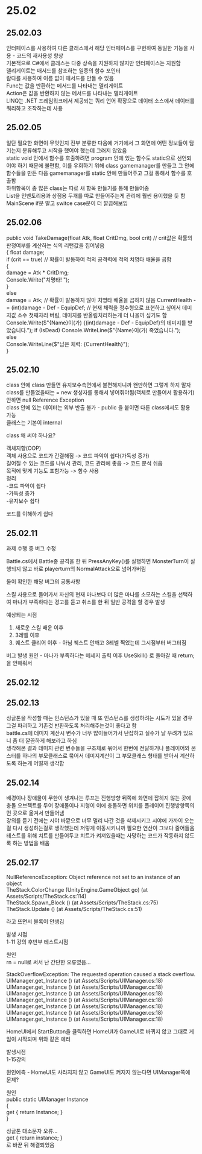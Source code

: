 # 25.02

## 25.02.03
인터페이스를 사용하여 다른 클래스에서 해당 인터페이스를 구현하여 동일한 기능을 사용 - 코드의 재사용성 향상  
기본적으로 C#에서 클래스는 다중 상속을 지원하지 않지만 인터페이스는 지원함  
델리게이트는 매서드를 참조하는 일종의 함수 포인터  
람다를 사용하여 이름 없이 매서드를 만들 수 있음  
Func는 값을 반환하는 메서드를 나타내는 델리게이트  
Action은 값을 반환하지 않는 메서드를 나타내는 델리게이트  
LINQ는 .NET 프레임워크에서 제공되는 쿼리 언어 확장으로 데이터 소스에서 데이터를 쿼리하고 조작하는데 사용

## 25.02.05
일단 필요한 화면이 무엇인지 전부 분류한 다음에 거기에서 그 화면에 어떤 정보들이 담기는지 분류해두고 시작을 했어야 했는데 그러지 않았음  
static void 안에서 함수를 호출하려면 program 안에 있는 함수도 static으로 선언되어야 하기 때문에 불편함, 이를 우회하기 위해 class gamemanager를 만들고 그 안에 함수들을 만든 다음 gamemanager를 static 안에 만들어주고 그걸 통해서 함수를 호출함  
하위항목이 좀 많은 class는 따로 새 항목 만들기를 통해 만들어줌  
List<Item>을 인벤토리용과 상점용 두개를 따로 만들어주는게 관리에 훨씬 용이했을 듯 함  
MainScene if문 말고 switce case문이 더 깔끔해보임

## 25.02.06
public void TakeDamage(float Atk, float CritDmg, bool crit)      //  crit값은 확률의 판정여부를 계산하는 식의 리턴값을 집어넣음  
{
    float damage;  
    if (crit == true)  // 확률이 발동하여 적의 공격력에 적의 치명타 배율을 곱함  
    {  
        damage = Atk * CritDmg;  
        Console.Write("치명타! ");  
    }  
    else  
        damage = Atk;  // 확률이 발동하지 않아 치명타 배율을 곱하지 않음
    CurrentHealth -= (int)damage - Def - EquipDef;      //  현재 체력을 정수형으로 표현하고 싶어서 데미지값 소수 첫째자리 버림, 데미지를 반올림처리하는게 더 나을까 싶기도 함
    Console.Write($"{Name}이(가) {(int)damage - Def - EquipDef}의 데미지를 받았습니다.");  
    if (IsDead)  
        Console.WriteLine($"{Name}이(가) 죽었습니다.");  
    else  
        Console.WriteLine($"남은 체력: {CurrentHealth}");  
}  

## 25.02.10
class 안에 class 만들면 유지보수측면에서 불편해지니까 왠만하면 그렇게 하지 말자  
class를 만들었을때는 = new 생성자를 통해서 넣어줘야됨(객체로 만들어서 활용하기) 안하면 null Reference Exception  
class 안에 있는 데이터는 외부 반출 불가 - public 을 붙이면 다른 class에서도 활용 가능  
클래스는 기본이 internal  
  
class 왜 써야 하나요?  
  
객체지향(OOP)  
객체 사용으로 코드가 간결해짐 -> 코드 파악이 쉽다(가독성 증가)  
길어질 수 있는 코드를 나눠서 관리, 코드 관리에 좋음 -> 코드 분석 쉬움  
목적에 맞게 기능도 포함가능 -> 함수 사용  
정리  
-코드 파악이 쉽다  
-가독성 증가  
-유지보수 쉽다  
  
코드를 이해하기 쉽다  

## 25.02.11
과제 수행 중 버그 수정  
  
Battle.cs에서 Battle중 공격을 한 뒤 PressAnyKey()를 실행하면 MonsterTurn이 실행되지 않고 바로 playerturn의 NormalAttack으로 넘어가버림  
  
둘이 확인한 해당 버그의 공통사항  
  
스킬 사용으로 들어가서 자신의 현재 마나보다 더 많은 마나를 소모하는 스킬을 선택하여 마나가 부족하다는 경고를 듣고 취소를 한 뒤 일반 공격을 할 경우 발생  

예상되는 시점  
1. 새로운 스킬 배운 이후  
2. 3레벨 이후  
3. 퀘스트 클리어 이후 - 아님 퀘스트 안깨고 3레벨 찍었는데 그시점부터 버그터짐  
  
버그 발생 원인 - 마나가 부족하다는 메세지 출력 이후 UseSkill() 로 돌아갈 때 return; 을 안해줘서  

## 25.02.12


## 25.02.13
싱글톤을 작성할 때는 인스턴스가 있을 때 또 인스턴스를 생성하려는 시도가 있을 경우 그걸 파괴하고 기존것 반환하도록 처리해주는것이 좋다고 함  
battle.cs에 데미지 계산시 변수가 너무 많이들어가서 난잡하고 실수가 날 우려가 있으니 좀 더 깔끔하게 해보라고 하심  
생각해본 결과 데미지 관련 변수들을 구조체로 묶어서 한번에 전달하거나 플레이어와 몬스터를 하나의 부모클래스로 묶어서 데미지계산이 그 부모클래스 형태를 받아서 계산하도록 하는게 어떨까 생각함  

## 25.02.14
배경이나 장애물이 무한이 생겨나는 루프는 진행방향 뒤쪽에 화면에 잡히지 않는 곳에 충돌 오브젝트를 두어 장애물이나 지형이 이에 충돌하면 위치를 플레이어 진행방향쪽의 먼 곳으로 옮겨서 만들어냄  
강의를 듣기 전에는 시야 바깥으로 너무 멀리 나간 것을 삭제시키고 시야에 가까이 오는걸 다시 생성하는걸로 생각했는데 저렇게 이동시키니까 필요한 연산이 그보다 줄어들음  
테스트를 위해 치트를 만들어두고 치트가 켜져있을때는 사망하는 코드가 작동하지 않도록 하는 방법을 배움  

## 25.02.17
NullReferenceException: Object reference not set to an instance of an object  
TheStack.ColorChange (UnityEngine.GameObject go) (at Assets/Scripts/TheStack.cs:114)  
TheStack.Spawn_Block () (at Assets/Scripts/TheStack.cs:75)  
TheStack.Update () (at Assets/Scripts/TheStack.cs:51)  
  
라고 뜨면서 블록이 안생김  
  
발생 시점  
1-11 강의 후반부 테스트시점  
  
원인  
rn = null로 써서 난 간단한 오류였음...  

StackOverflowException: The requested operation caused a stack overflow.  
UIManager.get_Instance () (at Assets/Scripts/UIManager.cs:18)  
UIManager.get_Instance () (at Assets/Scripts/UIManager.cs:18)  
UIManager.get_Instance () (at Assets/Scripts/UIManager.cs:18)  
UIManager.get_Instance () (at Assets/Scripts/UIManager.cs:18)  
UIManager.get_Instance () (at Assets/Scripts/UIManager.cs:18)  
UIManager.get_Instance () (at Assets/Scripts/UIManager.cs:18)  
UIManager.get_Instance () (at Assets/Scripts/UIManager.cs:18)  

HomeUI에서 StartButton을 클릭하면 HomeUI가 GameUI로 바뀌지 않고 그대로 게임이 시작되며 위와 같은 에러  

발생시점  
1-15강의  

원인예측 - HomeUI도 사라지지 않고 GameUI도 켜지지 않는다면 UIManager쪽에 문제?  


원인  
public static UIManager Instance  
{  
    get { return Instance; }  
}  
  
싱글톤 대소문자 오류...  
get { return instance; }  
로 바꾼 뒤 해결되었음  
